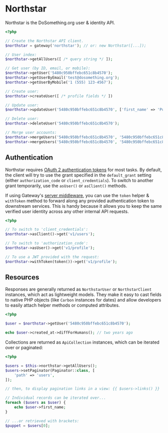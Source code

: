# Northstar

Northstar is the DoSomething.org user & identity API.

```php
<?php

// Create the Northstar API client.
$northstar = gateway('northstar'); // or: new Northstar([...]);

// User index:
$northstar->getAllUsers([ /* query string */ ]);

// Get user (by ID, email, or mobile):
$northstar->getUser('5480c950bffebc651c8b4570');
$northstar->getUserByEmail('test@dosomething.org');
$northstar->getUserByMobile('1 (555) 123-4567');

// Create user:
$northstar->createUser([ /* profile fields */ ])

// Update user:
$northstar->updateUser('5480c950bffebc651c8b4570', ['first_name' => 'Puppet']);

// Delete user:
$northstar->deleteUser('5480c950bffebc651c8b4570');

// Merge user accounts:
$northstar->mergeUsers('5480c950bffebc651c8b4570', '5480c950bffebc651c8b4571', true); // <-- pretend!
$northstar->mergeUsers('5480c950bffebc651c8b4570', '5480c950bffebc651c8b4571');
```

## Authentication

Northstar requires [OAuth 2 authentication tokens](https://github.com/DoSomething/northstar/blob/dev/documentation/authentication.md) for most tasks. By default, the client will try to use the grant specified in the `default_grant` setting (either `authorization_code` or `client_credentials`). To switch to another grant temporarily, use the `asUser()` or `asClient()` methods.

If using Gateway's [server middleware](../server/ResourceServer.md), you can use the `token` helper & `withToken` method to forward along any provided authentication token to downstream services. This is handy because it allows you to keep the same verified user identity across any other internal API requests.

```php
<?php

// To switch to 'client_credentials':
$northstar->asClient()->get('v1/users');

// To switch to 'authorization_code':
$northstar->asUser()->get('v1/profile');

// To use a JWT provided with the request:
$northstar->withToken(token())->get('v1/profile');
```

## Resources

Responses are generally returned as `NorthstarUser` or `NorthstarClient` instances, which act as lightweight models. They make it easy to cast fields to native PHP objects (like `Carbon` instances for dates) and allow developers to easily attach helper methods or computed attributes.

```php
<?php

$user = $northstar->getUser('5480c950bffebc651c8b4570');

echo $user->created_at->diffForHumans(); // two years ago
```

Collections are returned as `ApiCollection` instances, which can be iterated over or paginated:

```php
<?php

$users = $this->northstar->getAllUsers();
$users->setPaginator(Paginator::class, [
    'path' => 'users',
]);

// then, to display pagination links in a view: {{ $users->links() }}

// Individual records can be iterated over...
foreach ($users as $user) {
    echo $user->first_name;
}

// ...or retrieved with brackets:
$puppet = $users[0];
```

